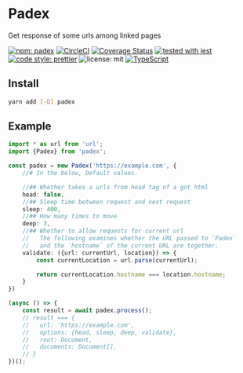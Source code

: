 # Padex

Get response of some urls among linked pages

[![npm: padex](https://img.shields.io/npm/v/padex.svg)](https://www.npmjs.com/package/padex)
[![CircleCI](https://circleci.com/gh/nju33/padex.svg?style=svg&circle-token=135d3d7d9ec35d23b0a4810585a83bf8220b8f9f)](https://circleci.com/gh/nju33/padex)
[![Coverage Status](https://coveralls.io/repos/github/nju33/padex/badge.svg?branch=master)](https://coveralls.io/github/nju33/padex?branch=master)
[![tested with jest](https://img.shields.io/badge/tested_with-jest-99424f.svg)](https://github.com/facebook/jest)
[![code style: prettier](https://img.shields.io/badge/code_style-prettier-ff69b4.svg?style=flat-square)](https://github.com/prettier/prettier)
![license: mit](https://img.shields.io/packagist/l/doctrine/orm.svg)
[![TypeScript](https://badges.frapsoft.com/typescript/code/typescript.svg?v=101)](https://github.com/ellerbrock/typescript-badges/)

## Install

```bash
yarn add [-D] padex
```

## Example

```ts
import * as url from 'url';
import {Padex} from 'padex';

const padex = new Padex('https://example.com', {
	//# In the below, Default values.

	//## Whether takes a urls from head tag of a got html
	head: false,
	//## Sleep time between request and next request
	sleep: 400,
	//## How many times to move
	deep: 3,
	//## Whether to allow requests for current url
	//   The following examines whether the URL passed to `Padex`
	//   and the `hostname` of the current URL are together.
	validate: ({url: currentUrl, location}) => {
		const currentLocation = url.parse(currentUrl);

		return currentLocation.hostname === location.hostname;
	}
})

(async () => {
	const result = await padex.process();
	// result === {
	//   url: 'https://example.com',
	//   options: {head, sleep, deep, validate},
	//   root: Document,
	//   documents: Document[],
	// }
})();
```
